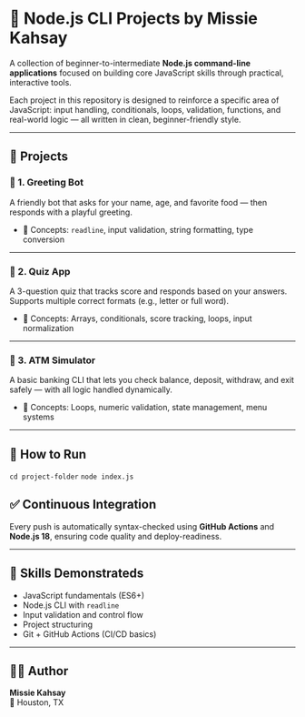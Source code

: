 # 🚀 Node.js CLI Projects by Missie Kahsay

A collection of beginner-to-intermediate **Node.js command-line applications** focused on building core JavaScript skills through practical, interactive tools.

Each project in this repository is designed to reinforce a specific area of JavaScript: input handling, conditionals, loops, validation, functions, and real-world logic — all written in clean, beginner-friendly style.

---

## 📂 Projects

### 🔹 1. Greeting Bot

A friendly bot that asks for your name, age, and favorite food — then responds with a playful greeting.

- 📌 Concepts: `readline`, input validation, string formatting, type conversion

---

### 🔹 2. Quiz App

A 3-question quiz that tracks score and responds based on your answers. Supports multiple correct formats (e.g., letter or full word).

- 📌 Concepts: Arrays, conditionals, score tracking, loops, input normalization

---

### 🔹 3. ATM Simulator

A basic banking CLI that lets you check balance, deposit, withdraw, and exit safely — with all logic handled dynamically.

- 📌 Concepts: Loops, numeric validation, state management, menu systems

---

## 🧪 How to Run

`cd project-folder`
`node index.js `

## ✅ Continuous Integration

Every push is automatically syntax-checked using **GitHub Actions** and **Node.js 18**, ensuring code quality and deploy-readiness.

---

## 📌 Skills Demonstrateds

- JavaScript fundamentals (ES6+)
- Node.js CLI with `readline`
- Input validation and control flow
- Project structuring
- Git + GitHub Actions (CI/CD basics)

---

## 👨‍💻 Author

**Missie Kahsay**  
📍 Houston, TX
